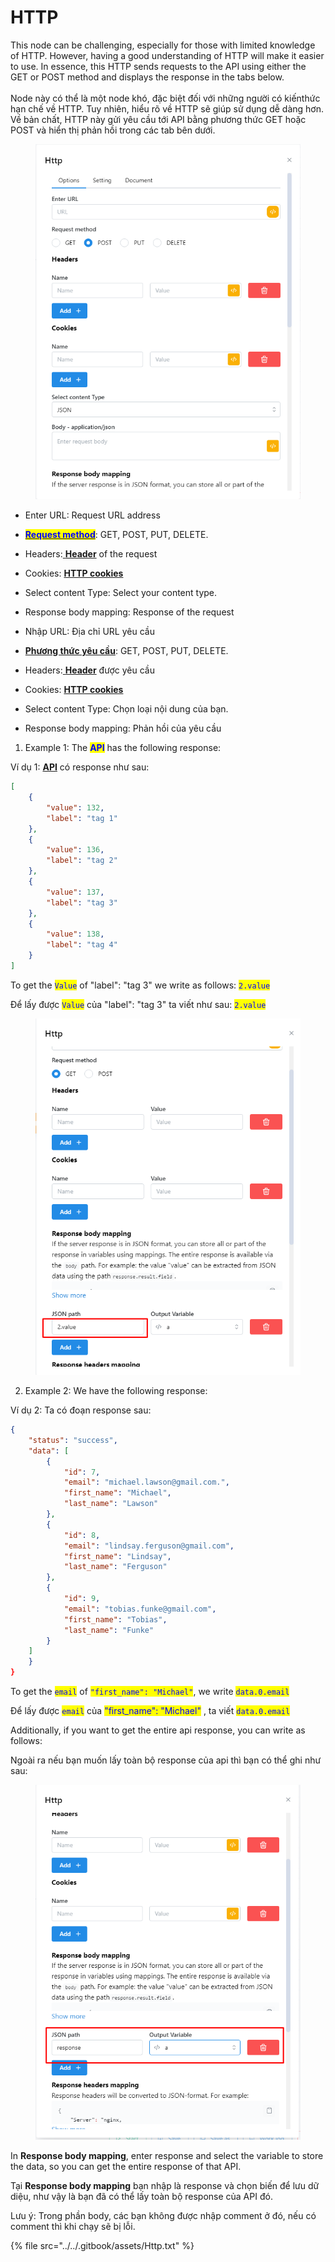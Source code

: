 # HTTP

&#x20;This node can be challenging, especially for those with limited knowledge of HTTP. However, having a good understanding of HTTP will make it easier to use. In essence, this HTTP sends requests to the API using either the GET or POST method and displays the response in the tabs below.\
\
Node này có thể là một node khó, đặc biệt đối với những người có kiến ​​thức hạn chế về HTTP. Tuy nhiên, hiểu rõ về HTTP sẽ giúp sử dụng dễ dàng hơn. Về bản chất, HTTP này gửi yêu cầu tới API bằng phương thức GET hoặc POST và hiển thị phản hồi trong các tab bên dưới.

<figure><img src="../../.gitbook/assets/image (94) (1).png" alt=""><figcaption></figcaption></figure>

* Enter URL: Request URL address
* [<mark style="color:blue;">**Request method**</mark>](https://developer.mozilla.org/en-US/docs/Web/HTTP/Methods): GET, POST, PUT, DELETE.&#x20;
* Headers:[ **Header**](https://developer.mozilla.org/en-US/docs/Web/HTTP/Headers) of the request
* Cookies:  [**HTTP cookies**](https://developer.mozilla.org/en-US/docs/Web/HTTP/Cookies)
* Select content Type: Select your content type.&#x20;
* Response body mapping: Response of the request&#x20;



* Nhập URL: Địa chỉ URL yêu cầu
* [**Phương thức yêu cầu**](https://developer.mozilla.org/en-US/docs/Web/HTTP/Methods): GET, POST, PUT, DELETE.&#x20;
* Headers:[ **Header**](https://developer.mozilla.org/en-US/docs/Web/HTTP/Headers) được yêu cầu
* Cookies:  [**HTTP cookies**](https://developer.mozilla.org/en-US/docs/Web/HTTP/Cookies)
* Select content Type: Chọn loại nội dung của bạn.
* Response body mapping: Phản hồi của yêu cầu

1. Example 1: The <mark style="color:blue;">**API**</mark> has the following response:

&#x20;       Ví dụ 1:  [**API**](https://docs.hidemium.io/use-cases/api-automation/get-profile/4.-list-tag) có response như sau:

```json
[
    {
        "value": 132,
        "label": "tag 1"
    },
    {
        "value": 136,
        "label": "tag 2"
    },
    {
        "value": 137,
        "label": "tag 3"
    },
    {
        "value": 138,
        "label": "tag 4"
    }
]
```

To get the <mark style="color:blue;">`Value`</mark> of "label": "tag 3" we write as follows: <mark style="color:blue;">`2.value`</mark>

Để lấy được <mark style="color:blue;">`Value`</mark> của "label": "tag 3" ta viết như sau: <mark style="color:blue;">`2.value`</mark>

<figure><img src="../../.gitbook/assets/image (62) (1).png" alt=""><figcaption></figcaption></figure>

2. Example 2: We have the following response:

&#x20;       Ví dụ 2: Ta có đoạn response sau:

```json
{
    "status": "success",
    "data": [
        {
            "id": 7,
            "email": "michael.lawson@gmail.com.",
            "first_name": "Michael",
            "last_name": "Lawson"
        },
        {
            "id": 8,
            "email": "lindsay.ferguson@gmail.com",
            "first_name": "Lindsay",
            "last_name": "Ferguson"
        },
        {
            "id": 9,
            "email": "tobias.funke@gmail.com",
            "first_name": "Tobias",
            "last_name": "Funke"
        }
    ]
    }
}
```

To get the <mark style="color:blue;">`email`</mark> of <mark style="color:blue;">`"first_name": "Michael"`</mark>, we write <mark style="color:blue;">`data.0.email`</mark>

Để lấy được <mark style="color:blue;">`email`</mark> của <mark style="color:blue;">"first\_name": "Michael"</mark> , ta viết <mark style="color:blue;">`data.0.email`</mark>



Additionally, if you want to get the entire api response, you can write as follows:

Ngoài ra nếu bạn muốn lấy toàn bộ response của api thì bạn có thể ghi như sau:

<figure><img src="../../.gitbook/assets/image (95) (1).png" alt=""><figcaption></figcaption></figure>

In **Response body mapping**, enter response and select the variable to store the data, so you can get the entire response of that API.

Tại **Response body mapping** bạn nhập là response và chọn biến để lưu dữ diệu, như vậy là bạn đã có thể lấy toàn bộ response của API đó.



Lưu ý: Trong phần body, các bạn không được nhập comment ở đó, nếu có comment thì khi chạy sẽ bị lỗi.

{% file src="../../.gitbook/assets/Http.txt" %}
